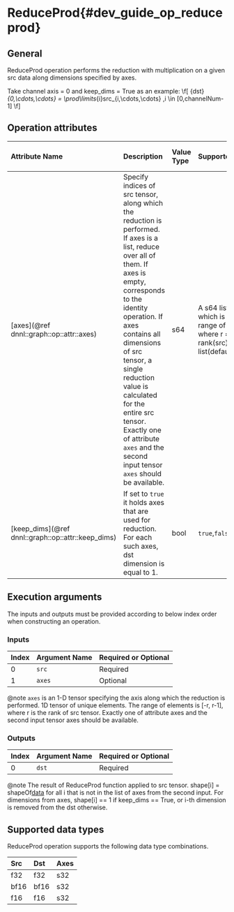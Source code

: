 ReduceProd{#dev_guide_op_reduceprod}
====================================

## General

ReduceProd operation performs the reduction with multiplication on a given src
data along dimensions specified by axes.

Take channel axis = 0 and keep_dims = True as an example:
  \f[ {dst}_{0,\cdots,\cdots} =
  \prod\limits_{i}src_{i,\cdots,\cdots} ,i \in [0,channelNum-1] \f]

## Operation attributes

| Attribute Name                                     | Description                                                                                                                                                                                                                                                                                                                                                                          | Value Type |Supported Values                                                                                | Required or Optional |
|:---------------------------------------------------|:-------------------------------------------------------------------------------------------------------------------------------------------------------------------------------------------------------------------------------------------------------------------------------------------------------------------------------------------------------------------------------------|:-----------|:-----------------------------------------------------------------------------------------------|:---------------------|
| [axes](@ref dnnl::graph::op::attr::axes)           | Specify indices of src tensor, along which the reduction is performed. If axes is a list, reduce over all of them. If axes is empty, corresponds to the identity operation. If axes contains all dimensions of src tensor, a single reduction value is calculated for the entire src tensor. Exactly one of attribute `axes` and the second input tensor `axes` should be available. | s64        | A s64 list values which is in the range of [-r, r-1] where r = rank(src). Empty list(default)  | Optional             |
| [keep_dims](@ref dnnl::graph::op::attr::keep_dims) | If set to `true` it holds axes that are used for reduction. For each such axes, dst dimension is equal to 1.                                                                                                                                                                                                                                                                         | bool       | `true`,`false`(default)                                                                        | Optional             |

## Execution arguments

The inputs and outputs must be provided according to below index order when
constructing an operation.

### Inputs

| Index | Argument Name | Required or Optional |
|:------|:--------------|:---------------------|
| 0     | `src`         | Required             |
| 1     | `axes`        | Optional             |

@note `axes` is an 1-D tensor specifying the axis along which the reduction is
performed. 1D tensor of unique elements. The range of elements is [-r, r-1],
where r is the rank of src tensor. Exactly one of attribute axes and the second
input tensor axes should be available.

### Outputs

| Index | Argument Name | Required or Optional |
|:------|:--------------|:---------------------|
| 0     | `dst`         | Required             |

@note The result of ReduceProd function applied to src tensor. shape[i] =
shapeOf[data](i) for all i that is not in the list of axes from the second
input. For dimensions from axes, shape[i] == 1 if keep_dims == True, or i-th
dimension is removed from the dst otherwise.

## Supported data types

ReduceProd operation supports the following data type combinations.

| Src  | Dst  | Axes |
|:-----|:-----|:-----|
| f32  | f32  | s32  |
| bf16 | bf16 | s32  |
| f16  | f16  | s32  |
